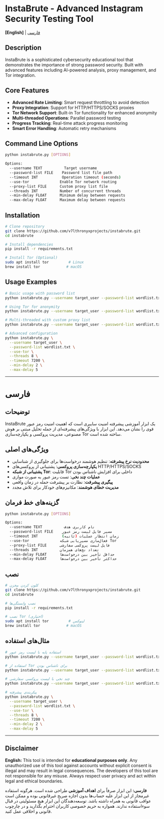 # InstaBrute - Advanced Instagram Security Testing Tool

**[English]** | [فارسی](#فارسی)

## Description
InstaBrute is a sophisticated cybersecurity educational tool that demonstrates the importance of strong password security. Built with advanced features including AI-powered analysis, proxy management, and Tor integration.

## Core Features
- **Advanced Rate Limiting**: Smart request throttling to avoid detection
- **Proxy Integration**: Support for HTTP/HTTPS/SOCKS proxies
- **Tor Network Support**: Built-in Tor functionality for enhanced anonymity
- **Multi-threaded Operations**: Parallel password testing
- **Progress Tracking**: Real-time attack progress monitoring
- **Smart Error Handling**: Automatic retry mechanisms

## Command Line Options
```bash
python instabrute.py [OPTIONS]

Options:
  --username TEXT          Target username
  --password-list FILE    Password list file path
  --timeout INT           Operation timeout (seconds)
  --use-tor              Enable Tor network routing
  --proxy-list FILE      Custom proxy list file
  --threads INT          Number of concurrent threads
  --min-delay FLOAT      Minimum delay between requests
  --max-delay FLOAT      Maximum delay between requests
```

## Installation
```bash
# Clone repository
git clone https://github.com/v7lthronyxprojects/instabrute.git
cd instabrute

# Install dependencies
pip install -r requirements.txt

# Install Tor (Optional)
sudo apt install tor         # Linux
brew install tor            # macOS
```

## Usage Examples
```bash
# Basic usage with password list
python instabrute.py --username target_user --password-list wordlist.txt

# Using Tor for anonymity
python instabrute.py --username target_user --password-list wordlist.txt --use-tor

# Multi-threaded with custom proxy list
python instabrute.py --username target_user --password-list wordlist.txt --proxy-list proxies.txt --threads 4

# Advanced configuration
python instabrute.py \
  --username target_user \
  --password-list wordlist.txt \
  --use-tor \
  --threads 8 \
  --timeout 7200 \
  --min-delay 2 \
  --max-delay 5
```

---

# فارسی

## توضیحات
InstaBrute یک ابزار آموزشی پیشرفته امنیت سایبری است که اهمیت امنیت رمز عبور قوی را نشان می‌دهد. این ابزار با ویژگی‌های پیشرفته‌ای از جمله تحلیل مبتنی بر هوش مصنوعی، مدیریت پروکسی و یکپارچه‌سازی Tor ساخته شده است.

## ویژگی‌های اصلی
- **محدودیت نرخ پیشرفته**: تنظیم هوشمند درخواست‌ها برای جلوگیری از شناسایی
- **یکپارچه‌سازی پروکسی**: پشتیبانی از پروکسی‌های HTTP/HTTPS/SOCKS
- **پشتیبانی از شبکه Tor**: قابلیت Tor داخلی برای افزایش ناشناس بودن
- **عملیات چند نخی**: تست رمز عبور به صورت موازی
- **پیگیری پیشرفت**: نظارت بر پیشرفت حمله در زمان واقعی
- **مدیریت خطای هوشمند**: مکانیزم‌های خودکار برای تلاش مجدد

## گزینه‌های خط فرمان
```bash
python instabrute.py [OPTIONS]

Options:
  --username TEXT          نام کاربری هدف
  --password-list FILE    مسیر فایل لیست رمز عبور
  --timeout INT           زمان انتظار عملیات (ثانیه)
  --use-tor              فعال‌سازی مسیریابی شبکه Tor
  --proxy-list FILE      فایل لیست پروکسی سفارشی
  --threads INT          تعداد نخ‌های همزمان
  --min-delay FLOAT      حداقل تأخیر بین درخواست‌ها
  --max-delay FLOAT      حداکثر تأخیر بین درخواست‌ها
```

## نصب
```bash
# کلون کردن مخزن
git clone https://github.com/v7lthronyxprojects/instabrute.git
cd instabrute

# نصب وابستگی‌ها
pip install -r requirements.txt

# نصب Tor (اختیاری)
sudo apt install tor         # لینوکس
brew install tor            # macOS
```

## مثال‌های استفاده
```bash
# استفاده پایه با لیست رمز عبور
python instabrute.py --username target_user --password-list wordlist.txt

# استفاده از Tor برای ناشناس بودن
python instabrute.py --username target_user --password-list wordlist.txt --use-tor

# چند نخی با لیست پروکسی سفارشی
python instabrute.py --username target_user --password-list wordlist.txt --proxy-list proxies.txt --threads 4

# پیکربندی پیشرفته
python instabrute.py \
  --username target_user \
  --password-list wordlist.txt \
  --use-tor \
  --threads 8 \
  --timeout 7200 \
  --min-delay 2 \
  --max-delay 5
```

---

## Disclaimer
**English:**
This tool is intended for **educational purposes only**. Any unauthorized use of this tool against accounts without explicit consent is illegal and may result in legal consequences. The developers of this tool are not responsible for any misuse. Always respect user privacy and act within legal and ethical boundaries.

**فارسی:**
این ابزار صرفاً برای **اهداف آموزشی** طراحی شده است. هرگونه استفاده غیرمجاز از این ابزار علیه حساب‌ها بدون اجازه صریح غیرقانونی بوده و ممکن است عواقب قانونی به همراه داشته باشد. توسعه‌دهندگان این ابزار هیچ مسئولیتی در قبال سوءاستفاده ندارند. همواره به حریم خصوصی کاربران احترام بگذارید و در چارچوب قانونی و اخلاقی عمل کنید.


